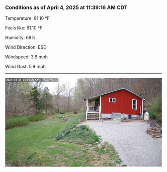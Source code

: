 ### Conditions as of April 4, 2025 at 11:39:16 AM CDT 

Temperature: 81.10 &deg;F

Feels like: 81.10 &deg;F

Humidity: 68%

Wind Direction: ESE

Windspeed: 3.6 mph

Wind Gust: 5.8 mph

---

<img src="./images/latest.jpeg"/>

